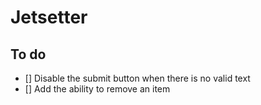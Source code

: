 # Jetsetter

## To do

- [] Disable the submit button when there is no valid text
- [] Add the ability to remove an item